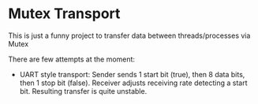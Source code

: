 # Mutex Transport

This is just a funny project to transfer data between threads/processes via Mutex

There are few attempts at the moment:
- UART style transport: Sender sends 1 start bit (true), then 8 data bits, then 1 stop bit (false). Receiver adjusts receiving rate detecting a start bit.
  Resulting transfer is quite unstable.